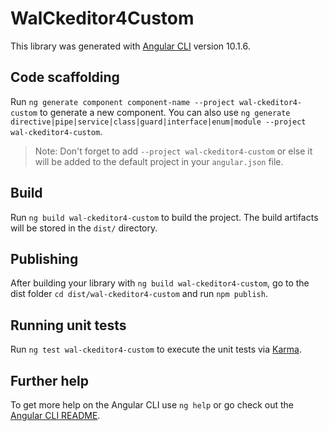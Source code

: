 # WalCkeditor4Custom

This library was generated with [Angular CLI](https://github.com/angular/angular-cli) version 10.1.6.

## Code scaffolding

Run `ng generate component component-name --project wal-ckeditor4-custom` to generate a new component. You can also use `ng generate directive|pipe|service|class|guard|interface|enum|module --project wal-ckeditor4-custom`.
> Note: Don't forget to add `--project wal-ckeditor4-custom` or else it will be added to the default project in your `angular.json` file. 

## Build

Run `ng build wal-ckeditor4-custom` to build the project. The build artifacts will be stored in the `dist/` directory.

## Publishing

After building your library with `ng build wal-ckeditor4-custom`, go to the dist folder `cd dist/wal-ckeditor4-custom` and run `npm publish`.

## Running unit tests

Run `ng test wal-ckeditor4-custom` to execute the unit tests via [Karma](https://karma-runner.github.io).

## Further help

To get more help on the Angular CLI use `ng help` or go check out the [Angular CLI README](https://github.com/angular/angular-cli/blob/master/README.md).
